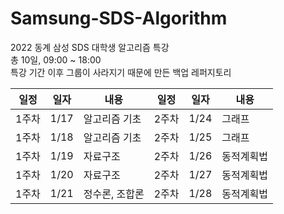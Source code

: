# Samsung-SDS-Algorithm
2022 동계 삼성 SDS 대학생 알고리즘 특강  
총 10일, 09:00 ~ 18:00  
특강 기간 이후 그룹이 사라지기 때문에 만든 백업 레퍼지토리

|일정|일자|내용|일정|일자|내용|
|------|-----|-------|------|-----|-------|
|1주차|1/17|알고리즘 기초|2주차|1/24|그래프|
|1주차|1/18|알고리즘 기초|2주차|1/25|그래프|
|1주차|1/19|자료구조|2주차|1/26|동적계획법|
|1주차|1/20|자료구조|2주차|1/27|동적계획법|
|1주차|1/21|정수론, 조합론|2주차|1/28|동적계획법|
